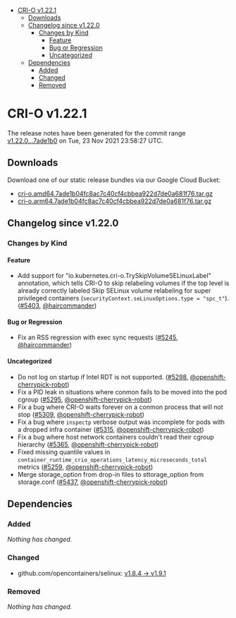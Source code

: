 - [CRI-O v1.22.1](#cri-o-v1221)
  - [Downloads](#downloads)
  - [Changelog since v1.22.0](#changelog-since-v1220)
    - [Changes by Kind](#changes-by-kind)
      - [Feature](#feature)
      - [Bug or Regression](#bug-or-regression)
      - [Uncategorized](#uncategorized)
  - [Dependencies](#dependencies)
    - [Added](#added)
    - [Changed](#changed)
    - [Removed](#removed)

# CRI-O v1.22.1

The release notes have been generated for the commit range
[v1.22.0...7ade1b0](https://github.com/cri-o/cri-o/compare/v1.22.0...7ade1b04fc8ac7c40cf4cbbea922d7de0a681f76) on Tue, 23 Nov 2021 23:58:27 UTC.

## Downloads

Download one of our static release bundles via our Google Cloud Bucket:

- [cri-o.amd64.7ade1b04fc8ac7c40cf4cbbea922d7de0a681f76.tar.gz](https://storage.googleapis.com/cri-o/artifacts/cri-o.amd64.7ade1b04fc8ac7c40cf4cbbea922d7de0a681f76.tar.gz)
- [cri-o.arm64.7ade1b04fc8ac7c40cf4cbbea922d7de0a681f76.tar.gz](https://storage.googleapis.com/cri-o/artifacts/cri-o.arm64.7ade1b04fc8ac7c40cf4cbbea922d7de0a681f76.tar.gz)

## Changelog since v1.22.0

### Changes by Kind

#### Feature
 - Add support for "io.kubernetes.cri-o.TrySkipVolumeSELinuxLabel" annotation, which tells CRI-O to skip relabeling volumes if the top level is already correctly labeled
  Skip SELinux volume relabeling for super privileged containers (`securityContext.seLinuxOptions.type = "spc_t"`). ([#5403](https://github.com/cri-o/cri-o/pull/5403), [@haircommander](https://github.com/haircommander))

#### Bug or Regression
 - Fix an RSS regression with exec sync requests ([#5245](https://github.com/cri-o/cri-o/pull/5245), [@haircommander](https://github.com/haircommander))

#### Uncategorized
 - Do not log on startup if Intel RDT is not supported. ([#5298](https://github.com/cri-o/cri-o/pull/5298), [@openshift-cherrypick-robot](https://github.com/openshift-cherrypick-robot))
 - Fix a PID leak in situations where conmon fails to be moved into the pod cgroup ([#5295](https://github.com/cri-o/cri-o/pull/5295), [@openshift-cherrypick-robot](https://github.com/openshift-cherrypick-robot))
 - Fix a bug where CRI-O waits forever on a conmon process that will not stop ([#5309](https://github.com/cri-o/cri-o/pull/5309), [@openshift-cherrypick-robot](https://github.com/openshift-cherrypick-robot))
 - Fix a bug where `inspectp` verbose output was incomplete for pods with a dropped infra container ([#5315](https://github.com/cri-o/cri-o/pull/5315), [@openshift-cherrypick-robot](https://github.com/openshift-cherrypick-robot))
 - Fix a bug where host network containers couldn't read their cgroup hierarchy ([#5365](https://github.com/cri-o/cri-o/pull/5365), [@openshift-cherrypick-robot](https://github.com/openshift-cherrypick-robot))
 - Fixed missing quantile values in `container_runtime_crio_operations_latency_microseconds_total` metrics ([#5259](https://github.com/cri-o/cri-o/pull/5259), [@openshift-cherrypick-robot](https://github.com/openshift-cherrypick-robot))
 - Merge storage_option from drop-in files to sttorage_option from storage.conf ([#5437](https://github.com/cri-o/cri-o/pull/5437), [@openshift-cherrypick-robot](https://github.com/openshift-cherrypick-robot))

## Dependencies

### Added
_Nothing has changed._

### Changed
- github.com/opencontainers/selinux: [v1.8.4 → v1.9.1](https://github.com/opencontainers/selinux/compare/v1.8.4...v1.9.1)

### Removed
_Nothing has changed._
